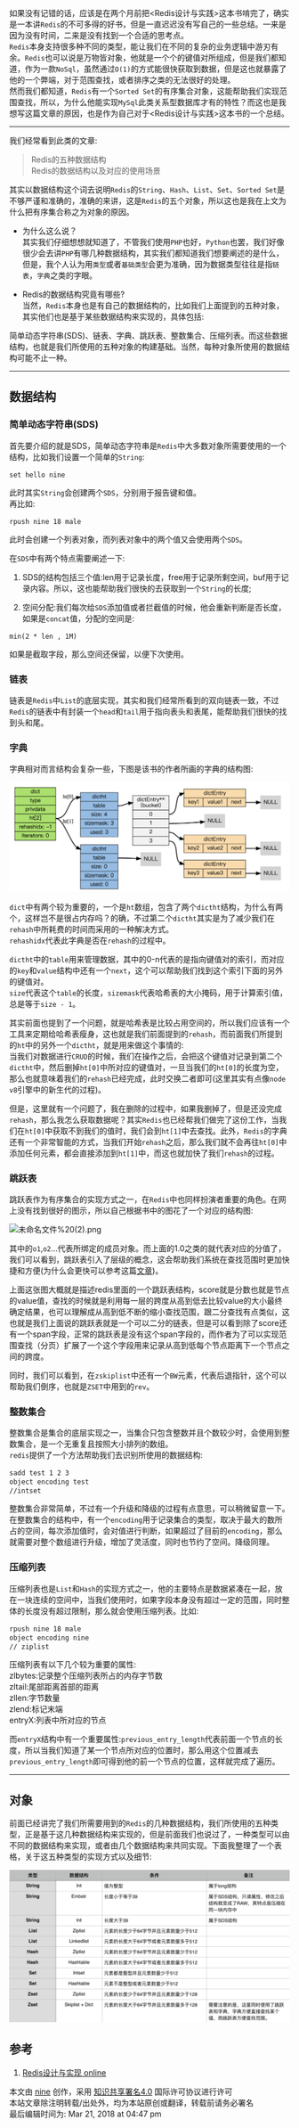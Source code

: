 如果没有记错的话，应该是在两个月前把<Redis设计与实践>这本书啃完了，确实是一本讲`Redis`的不可多得的好书，但是一直迟迟没有写自己的一些总结。一来是因为没有时间，二来是没有找到一个合适的思考点。  
`Redis`本身支持很多种不同的类型，能让我们在不同的复杂的业务逻辑中游刃有余。`Redis`也可以说是万物皆对象，他就是一个个的键值对所组成，但是我们都知道，作为一款`NoSql`，虽然通过`O(1)`的方式能很快获取到数据，但是这也就暴露了他的一个弊端，对于范围查找，或者排序之类的无法很好的处理。  
然而我们都知道，`Redis`有一个`Sorted
Set`的有序集合对象，这能帮助我们实现范围查找，所以，为什么他能实现`MySql`此类关系型数据库才有的特性？而这也是我想写这篇文章的原因，也是作为自己对于<Redis设计与实践>这本书的一个总结。

* * *

我们经常看到此类的文章:

> Redis的五种数据结构  
> Redis的数据结构以及对应的使用场景

其实以数据结构这个词去说明`Redis`的`String`、`Hash`、`List`、`Set`、`Sorted
Set`是不够严谨和准确的，准确的来讲，这是`Redis`的五个对象，所以这也是我在上文为什么把有序集合称之为对象的原因。

  * 为什么这么说？  
其实我们仔细想想就知道了，不管我们使用`PHP`也好，`Python`也罢，我们好像很少会去讲`PHP`有哪几种数据结构，其实我们都知道我们想要阐述的是什么，但是，我个人认为用`类型`或者`基础类型`会更为准确，因为数据类型往往是指`链表`，`字典`之类的字眼。

  * Redis的数据结构究竟有哪些?  
当然，`Redis`本身也是有自己的数据结构的，比如我们上面提到的五种对象，其实他们也是基于某些数据结构来实现的，具体包括:

简单动态字符串(SDS)、链表、字典、跳跃表、整数集合、压缩列表。而这些数据结构，也就是我们所使用的五种对象的构建基础。当然，每种对象所使用的数据结构可能不止一种。

* * *

## 数据结构

### 简单动态字符串(SDS)

首先要介绍的就是SDS，简单动态字符串是`Redis`中大多数对象所需要使用的一个结构，比如我们设置一个简单的`String`:

    
    
    set hello nine

此时其实`String`会创建两个`SDS`，分别用于报告键和值。  
再比如:

    
    
    rpush nine 18 male

此时会创建一个列表对象，而列表对象中的两个值又会使用两个`SDS`。

在`SDS`中有两个特点需要阐述一下:

  1. SDS的结构包括三个值:len用于记录长度，free用于记录所剩空间，buf用于记录内容。所以，这也能帮助我们很快的去获取到一个`String`的长度;

  2. 空间分配:我们每次给`SDS`添加值或者拦截值的时候，他会重新判断是否长度，如果是`concat`值，分配的空间是:

    
    
    min(2 * len , 1M)

如果是截取字段，那么空间还保留，以便下次使用。

### 链表

链表是`Redis`中`List`的底层实现，其实和我们经常所看到的双向链表一致，不过`Redis`的链表中有封装一个`head`和`tail`用于指向表头和表尾，能帮助我们很快的找到头和尾。

### 字典

字典相对而言结构会复杂一些，下图是该书的作者所画的字典的结构图:

![10f70bfc-3133-4edb-9a2a-f440c65ad816.png](https://github.com/nineyang/blog-tool/blob/master/images/10f70bfc-3133-4edb-9a2a-f440c65ad816.png)

`dict`中有两个较为重要的，一个是`ht`数组，包含了两个`dictht`结构，为什么有两个，这样岂不是很占内存吗？的确，不过第二个`dictht`其实是为了减少我们在`rehash`中所耗费的时间而采用的一种解决方式。  
`rehashidx`代表此字典是否在`rehash`的过程中。

`dictht`中的`table`用来管理数据，其中的0-n代表的是指向键值对的索引，而对应的`key`和`value`结构中还有一个`next`，这个可以帮助我们找到这个索引下面的另外的键值对。  
`size`代表这个`table`的长度，`sizemask`代表哈希表的大小掩码，用于计算索引值，总是等于`size - 1`。

其实前面也提到了一个问题，就是哈希表是比较占用空间的，所以我们应该有一个工具来定期给哈希表瘦身，这也就是我们前面提到的`rehash`，而前面我们所提到的`ht`中的另外一个`dictht`，就是用来做这个事情的:  
当我们对数据进行`CRUD`的时候，我们在操作之后，会把这个键值对记录到第二个`dictht`中，然后删掉`ht[0]`中所对应的键值对，一旦当我们的`ht[0]`的长度为空，那么也就意味着我们的`rehash`已经完成，此时交换二者即可(这里其实有点像`node
v8`引擎中的新生代的过程)。

但是，这里就有一个问题了，我在删除的过程中，如果我删掉了，但是还没完成`rehash`，那么我怎么获取数据呢？其实`Redis`也已经帮我们做完了这份工作，当我们在`ht[0]`中获取不到我们的值时，我们会到`ht[1]`中去查找。此外，`Redis`的字典还有一个非常智能的方式，当我们开始`rehash`之后，那么我们就不会再往`ht[0]`中添加任何元素，都会直接添加到`ht[1]`中，而这也就加快了我们`rehash`的过程。

### 跳跃表

跳跃表作为有序集合的实现方式之一，在`Redis`中也同样扮演者重要的角色。在网上没有找到很好的图示，所以自己根据书中的图花了一个对应的结构图:

![未命名文件%20\(2\).png](https://github.com/nineyang/blog-tool/blob/master/images/未命名文件%20\(2\).png)

其中的`o1`,`o2`...代表所绑定的成员对象。而上面的1.0之类的就代表对应的分值了，我们可以看到，跳跃表引入了层级的概念，这会帮助我们系统在查找范围时更加快捷和方便(为什么会更快可以参考这篇[文章](https://toutiao.io/posts/s013fm/preview))。

>
上面这张图大概就是描述redis里面的一个跳跃表结构，score就是分数也就是节点的value值，查找的时候就是利用每一层的跨度从高到低去比较value的大小最终确定结果，也可以理解成从高到低不断的缩小查找范围，跟二分查找有点类似，这也就是我们上面说的跳跃表就是一个可以二分的链表，但是可以看到除了score还有一个span字段，正常的跳跃表是没有这个span字段的，而作者为了可以实现范围查找（分页）扩展了一个这个字段用来记录从高到低每个节点距离下一个节点之间的跨度。

同时，我们可以看到，在`zskiplist`中还有一个`BW`元素，代表后退指针，这个可以帮助我们倒序，也就是`ZSET`中用到的`rev`。

### 整数集合

整数集合是集合的底层实现之一，当集合只包含整数并且个数较少时，会使用到整数集合，是一个无重复且按照大小排列的数组。  
`redis`提供了一个方法帮助我们去识别所使用的数据结构:

    
    
    sadd test 1 2 3
    object encoding test
    //intset

整数集合非常简单，不过有一个升级和降级的过程有点意思，可以稍微留意一下。在整数集合的结构中，有一个`encoding`用于记录集合的类型，取决于最大的数所占的空间，每次添加值时，会对值进行判断，如果超过了目前的`encoding`，那么就需要对整个数组进行升级，增加了灵活度，同时也节约了空间。降级同理。

### 压缩列表

压缩列表也是`List`和`Hash`的实现方式之一，他的主要特点是数据紧凑在一起，放在一块连续的空间中，当我们使用时，如果字段本身没有超过一定的范围，同时整体的长度没有超过限制，那么就会使用压缩列表。比如:

    
    
    rpush nine 18 male
    object encoding nine
    // ziplist

压缩列表有以下几个较为重要的属性:  
zlbytes:记录整个压缩列表所占的内存字节数  
zltail:尾部距离首部的距离  
zllen:字节数量  
zlend:标记末端  
entryX:列表中所对应的节点

而`entryX`结构中有一个重要属性:`previous_entry_length`代表前面一个节点的长度，所以当我们知道了某一个节点所对应的位置时，那么用这个位置减去`previous_entry_length`即可得到他的前一个节点的位置，这样就完成了遍历。

* * *

## 对象

前面已经讲完了我们所需要用到的`Redis`的几种数据结构，我们所使用的五种类型，正是基于这几种数据结构来实现的，但是前面我们也说过了，一种类型可以由不同的数据结构来实现，或者由几个数据结构来共同实现。下面我整理了一个表格，关于这五种类型的实现方式以及细节:

![ec6ec340-47d8-477f-bb5f-bf3dd41fd196.png](https://github.com/nineyang/blog-tool/blob/master/images/ec6ec340-47d8-477f-bb5f-bf3dd41fd196.png)

## 参考

  1. [Redis设计与实现 online](http://redisbook.readthedocs.io/en/latest/index.html)

本文由 [nine](https://www.hellonine.top/index.php/author/1/) 创作，采用
[知识共享署名4.0](https://creativecommons.org/licenses/by/4.0/) 国际许可协议进行许可  
本站文章除注明转载/出处外，均为本站原创或翻译，转载前请务必署名  
最后编辑时间为: Mar 21, 2018 at 04:47 pm

